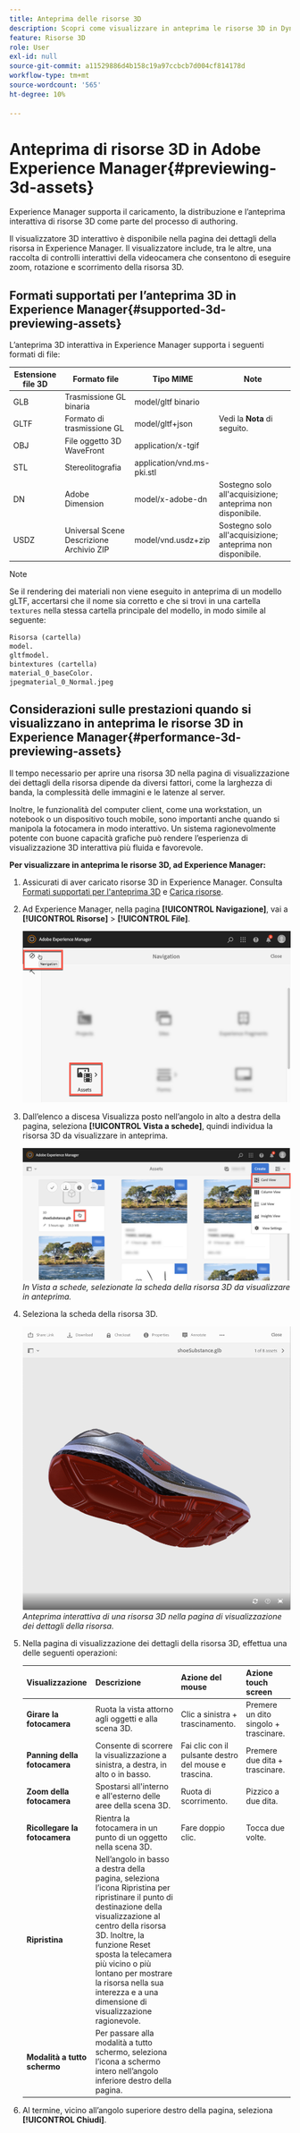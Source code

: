 ```yaml
---
title: Anteprima delle risorse 3D
description: Scopri come visualizzare in anteprima le risorse 3D in Dynamic Media.
feature: Risorse 3D
role: User
exl-id: null
source-git-commit: a11529886d4b158c19a97ccbcb7d004cf814178d
workflow-type: tm+mt
source-wordcount: '565'
ht-degree: 10%

---
```



# Anteprima di risorse 3D in Adobe Experience Manager{#previewing-3d-assets}

Experience Manager supporta il caricamento, la distribuzione e l’anteprima interattiva di risorse 3D come parte del processo di authoring.

Il visualizzatore 3D interattivo è disponibile nella pagina dei dettagli della risorsa in Experience Manager. Il visualizzatore include, tra le altre, una raccolta di controlli interattivi della videocamera che consentono di eseguire zoom, rotazione e scorrimento della risorsa 3D.

<!-- See also [Working with 3D assets in Dynamic Media](/help/assets/dynamic-media/assets-3d.md). -->

## Formati supportati per l’anteprima 3D in Experience Manager{#supported-3d-previewing-assets}

L’anteprima 3D interattiva in Experience Manager supporta i seguenti formati di file:

| Estensione file 3D | Formato file | Tipo MIME | Note |
|---|---|---|---|
| GLB | Trasmissione GL binaria | model/gltf binario |  |
| GLTF | Formato di trasmissione GL | model/gltf+json | Vedi la **Nota** di seguito. |
| OBJ | File oggetto 3D WaveFront | application/x-tgif |  |
| STL | Stereolitografia | application/vnd.ms-pki.stl |  |
| DN | Adobe Dimension | model/x-adobe-dn | Sostegno solo all&#39;acquisizione; anteprima non disponibile. |
| USDZ | Universal Scene Descrizione Archivio ZIP | model/vnd.usdz+zip | Sostegno solo all&#39;acquisizione; anteprima non disponibile. |

>[!NOTE]
>
>Se il rendering dei materiali non viene eseguito in anteprima di un modello gLTF, accertarsi che il nome sia corretto e che si trovi in una cartella `textures` nella stessa cartella principale del modello, in modo simile al seguente:

    Risorsa (cartella)
    model.
    gltfmodel.
    bintextures (cartella)
    material_0_baseColor.
    jpegmaterial_0_Normal.jpeg

## Considerazioni sulle prestazioni quando si visualizzano in anteprima le risorse 3D in Experience Manager{#performance-3d-previewing-assets}

Il tempo necessario per aprire una risorsa 3D nella pagina di visualizzazione dei dettagli della risorsa dipende da diversi fattori, come la larghezza di banda, la complessità delle immagini e le latenze al server.

Inoltre, le funzionalità del computer client, come una workstation, un notebook o un dispositivo touch mobile, sono importanti anche quando si manipola la fotocamera in modo interattivo. Un sistema ragionevolmente potente con buone capacità grafiche può rendere l’esperienza di visualizzazione 3D interattiva più fluida e favorevole.

**Per visualizzare in anteprima le risorse 3D, ad Experience Manager:**

1. Assicurati di aver caricato risorse 3D in Experience Manager.
Consulta [Formati supportati per l&#39;anteprima 3D](#supported-3d-previewing-assets) e [Carica risorse](/help/assets/manage-digital-assets.md#uploading-assets).
1. Ad Experience Manager, nella pagina **[!UICONTROL Navigazione]**, vai a **[!UICONTROL Risorse]** > **[!UICONTROL File]**.

   ![Pagina di navigazione](/help/assets/dynamic-media/assets/navigation-assets.png)

1. Dall’elenco a discesa Visualizza posto nell’angolo in alto a destra della pagina, seleziona **[!UICONTROL Vista a schede]**, quindi individua la risorsa 3D da visualizzare in anteprima.

   ![Selezione della scheda 3D](/help/assets/dynamic-media/assets/3d-card-select.png)
   _In Vista a schede, selezionate la scheda della risorsa 3D da visualizzare in anteprima._

1. Seleziona la scheda della risorsa 3D.

   ![Anteprima 3D interattiva](/help/assets/dynamic-media/assets/3d-preview.png)
   _Anteprima interattiva di una risorsa 3D nella pagina di visualizzazione dei dettagli della risorsa._
1. Nella pagina di visualizzazione dei dettagli della risorsa 3D, effettua una delle seguenti operazioni:

   | Visualizzazione | Descrizione | Azione del mouse | Azione touch screen |
   | --- | --- | --- | --- |
   | **Girare la fotocamera** | Ruota la vista attorno agli oggetti e alla scena 3D. | Clic a sinistra + trascinamento. | Premere un dito singolo + trascinare. |
   | **Panning della fotocamera** | Consente di scorrere la visualizzazione a sinistra, a destra, in alto o in basso. | Fai clic con il pulsante destro del mouse e trascina. | Premere due dita + trascinare. |
   | **Zoom della fotocamera** | Spostarsi all&#39;interno e all&#39;esterno delle aree della scena 3D. | Ruota di scorrimento. | Pizzico a due dita. |
   | **Ricollegare la fotocamera** | Rientra la fotocamera in un punto di un oggetto nella scena 3D. | Fare doppio clic. | Tocca due volte. |
   | **Ripristina** | Nell’angolo in basso a destra della pagina, seleziona l’icona Ripristina per ripristinare il punto di destinazione della visualizzazione al centro della risorsa 3D. Inoltre, la funzione Reset sposta la telecamera più vicino o più lontano per mostrare la risorsa nella sua interezza e a una dimensione di visualizzazione ragionevole. |  |  |
   | **Modalità a tutto schermo** | Per passare alla modalità a tutto schermo, seleziona l’icona a schermo intero nell’angolo inferiore destro della pagina. |  |  |

1. Al termine, vicino all’angolo superiore destro della pagina, seleziona **[!UICONTROL Chiudi]**.
